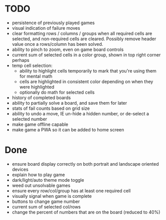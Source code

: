 # TODO

- persistence of previously played games
- visual indication of failure moves
- clear formatting rows / columns / groups when all required cells are selected, and non-required cells are cleared. Possibly remove header value once a rows/column has been solved.
- ability to pinch to zoom, even on game board controls
- current sum of selected cells in a color group, shown in top right corner perhaps
- temp cell selection:
  - ability to highlight cells temporarily to mark that you're using them for mental math
  - cells are highlighted in consistent color depending on when they were highlighted
  - optionally do math for selected cells
- history of completed boards
- ability to partially solve a board, and save them for later
- stats of fail counts based on grid size
- ability to undo a move, IE un-hide a hidden number, or de-select a selected number
- make game offline capable
- make game a PWA so it can be added to home screen

# Done

- ensure board display correctly on both portrait and landscape oriented devices
- explain how to play game
- dark/light/auto theme mode toggle
- weed out unsolvable games
- ensure every row/col/group has at least one required cell
- visually signal when game is complete
- buttons to change game number
- current sum of selected col/rows
- change the percent of numbers that are on the board (reduced to 40%)
